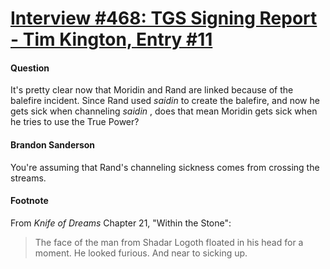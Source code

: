 # [Interview #468: TGS Signing Report - Tim Kington, Entry #11](https://www.theoryland.com/intvmain.php?i=468#11)

#### Question

It's pretty clear now that Moridin and Rand are linked because of the balefire incident. Since Rand used
*saidin*
to create the balefire, and now he gets sick when channeling
*saidin*
, does that mean Moridin gets sick when he tries to use the True Power?

#### Brandon Sanderson

You're assuming that Rand's channeling sickness comes from crossing the streams.

#### Footnote

From
*Knife of Dreams*
Chapter 21, "Within the Stone":

> The face of the man from Shadar Logoth floated in his head for a moment. He looked furious. And near to sicking up.

